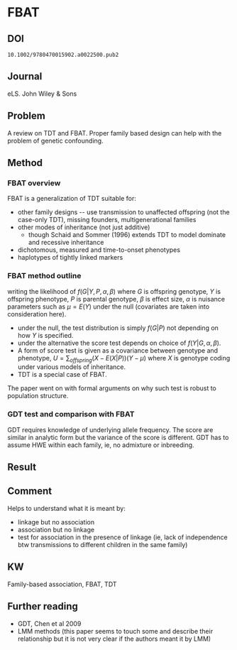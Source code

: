 # FBAT

## DOI

`10.1002/9780470015902.a0022500.pub2`

## Journal

eLS. John Wiley & Sons

## Problem

A review on TDT and FBAT. Proper family based design can help with the problem of genetic confounding.

## Method

### FBAT overview

FBAT is a generalization of TDT suitable for:

- other family designs -- use transmission to unaffected offspring (not the case-only TDT), missing founders, multigenerational families
- other modes of inheritance (not just additive)
  - though Schaid and Sommer (1996) extends TDT to model dominate and recessive inheritance
- dichotomous, measured and time-to-onset phenotypes
- haplotypes of tightly linked markers

### FBAT method outline

writing the likelihood of $f(G|Y,P,\alpha,\beta)$ where $G$ is offspring genotype, $Y$ is offspring phenotype, $P$ is parental genotype, $\beta$ is effect size, $\alpha$ is nuisance parameters such as $\mu=E(Y)$ under the null (covariates are taken into consideration here).

- under the null, the test distribution is simply $f(G|P)$ not depending on how $Y$ is specified.
- under the alternative the score test depends on choice of $f(Y|G,\alpha,\beta)$.
- A form of score test is given as a covariance between genotype and phenotype, $U=\sum_{offspring}(X-E(X|P))(Y-\mu)$ where $X$ is genotype coding under various models of inheritance.
- TDT is a special case of FBAT.

The paper went on with formal arguments on why such test is robust to population structure.

### GDT test and comparison with FBAT

GDT requires knowledge of underlying allele frequency. The score are similar in analytic form but the variance of the score is different. GDT has to assume HWE within each family, ie, no admixture or inbreeding.

## Result

## Comment

Helps to understand what it is meant by:

- linkage but no association
- association but no linkage
- test for association in the presence of linkage (ie, lack of independence btw transmissions to different children in the same family)

## KW

Family-based association, FBAT, TDT

## Further reading

- GDT, Chen et al 2009
- LMM methods (this paper seems to touch some and describe their relationship but it is not very clear if the authors meant it by LMM)